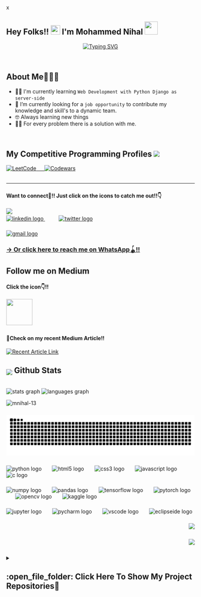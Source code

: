 x<h2 align="left">Hey Folks!! <img height="25" width="25" src="https://cdn3.emoji.gg/emojis/wavegif_1860.gif"  /> I'm Mohammed Nihal <img height="35" width="35" src = "https://i.pinimg.com/originals/3f/7e/4e/3f7e4eff7c96e9fe4b8b4b1ff3f7bdb5.gif" > </h2>
<p align="center">
  <a href="https://git.io/typing-svg"><img src="https://readme-typing-svg.demolab.com?font=Fira+Code&pause=1000&color=FFFFF&center=true&vCenter=true&random=false&width=600&lines=Enthusiastic Developer And Data Scientist!!;Always Learning And Building⛓️;Chemist⚗️ Turned InTo Code⚙️;Passionate About Innovations⚒️;Eager To Learn New Technologies!!" alt="Typing SVG" /></a>
</p>
<br>

###

<h2>About Me👨🏼‍💻</h2>

- 👨‍💻 I'm currently learning `Web Development with Python Django as server-side`
- :thinking: I’m currently looking for a `job opportunity` to contribute my knowledge and skill's to a dynamic team.
- 🤓 Always learning new things
- ✍🏻 For every problem there is a solution with me.
<!--:boom: You can visit [MY WEBSITE]().-->
<!--- 📄 This is [MY RESUME](https://github.com/mnihal-13/mnihal-13/blob/main/Mohammed%20Nihal_CV.pdf).-->
<br>

###

<h2>My Competitive Programming Profiles <img src="https://media4.giphy.com/media/dMLmQfCO7lCA2gX3tw/giphy.gif?cid=ecf05e47ak6mwfu812269zzr8ydv529109qzpb8rszwnja9e&rid=giphy.gif&ct=s" width=7%> </h2>  
  
<div align="left" width=100%>
  <a href="https://leetcode.com/u/MN_13/"><img src="https://img.icons8.com/external-tal-revivo-shadow-tal-revivo/50/000000/external-level-up-your-coding-skills-and-quickly-land-a-job-logo-shadow-tal-revivo.png"alt="LeetCode"width=%6/ </a> 
    &emsp;
    <a href="https://www.codewars.com/users/MN_13"><img src="https://img.shields.io/badge/Codewars-B1361E?style=for-the-badge&logo=codewars&logoColor=grey" alt="Codewars"/></a>  
</div>
<br>
<hr>


###

<h4>  Want to connect🤝!! Just click on the icons to catch me out!!👇 </h4> 
<img src="https://github.com/7oSkaaa/7oSkaaa/blob/main/Images/Connect-with-me.gif?raw=true" width="12%">
<div align="left">
  <a href="https://www.linkedin.com/in/mohammed-nihal-kv-mn13">
    <img src="https://cdn.jsdelivr.net/gh/devicons/devicon/icons/linkedin/linkedin-original.svg" height="57" alt="linkedin logo"  />
  </a>
    <img width="33" />
  <a href="https://twitter.com/mnihal_13">
    <img src="https://cdn.jsdelivr.net/gh/devicons/devicon/icons/twitter/twitter-original.svg" height="57" alt="twitter logo"  /> </a>

</div>

###


<div align="left">
  <a href="mailto:mnkv1013@gmail.com" target="blank">
    <img src="https://img.shields.io/static/v1?message=Gmail&logo=gmail&label=&color=D14836&logoColor=white&labelColor=&style=for-the-badge" height="35" alt="gmail logo"  />
  </a>
</div>

<h3> <a href="https://wa.me/+918129765764"> -> Or click here to reach me on WhatsApp🪀!! </a></h3>


###

<h2> Follow me on Medium  </h2>
<div align="left" >  
  <h4>Click the icon👇!!</h4>
    <a  href="https://medium.com/@mn13"> 
        <img src="https://raw.githubusercontent.com/maurodesouza/profile-readme-generator/master/src/assets/icons/social/medium/default.svg" width="70" height="70" />
    </a>
</div>

###

<h4>📌Check on my recent Medium Article!!</h4> 
<a align="left" target="_blank" href="https://github-readme-medium-recent-article.vercel.app/medium/@mn13/0"><img src="https://github-readme-medium-recent-article.vercel.app/medium/@mn13/0" alt="Recent Article Link"> </a>

### 

<h2> <img src="https://media1.giphy.com/media/v1.Y2lkPTc5MGI3NjExYzFhYzJkMmQ2MWQ3ZGY3MDhjZTE3MDI2Mzk3NzE1OWQyZTRlMmYwMCZjdD1z/iY8CRBdQXODJSCERIr/giphy.gif" width=5% valign="bottom"> Github Stats </h2>

<br clear="both">

<div align="left">
  <img src="https://github-readme-stats.vercel.app/api?username=mnihal-13&hide_title=false&hide_rank=false&show_icons=true&include_all_commits=true&count_private=true&disable_animations=false&theme=dracula&locale=en&hide_border=false&order=1" height="150" alt="stats graph"  />
  <img src="https://github-readme-stats.vercel.app/api/top-langs?username=mnihal-13&locale=en&hide_title=false&layout=compact&card_width=320&langs_count=5&theme=dracula&hide_border=false&order=2" height="150" alt="languages graph"  />
<!--   <a href="https://github.com/mnihal-13" align="left"><img src="https://github-readme-stats.vercel.app/api/top-langs/?username=mnihal-13&langs_count=10&title_color=0891b2&text_color=ffffff&icon_color=0891b2&bg_color=1c1917&hide_border=true&theme=dracula&locale=en&custom_title=Top%20%Languages" alt="Top Languages" /></a>
 -->
</div>
<p align="left"><img src="https://github-readme-streak-stats.herokuapp.com/?user=mnihal-13&theme=tokyonight" alt="mnihal-13" /></p>

###

<img src="https://raw.githubusercontent.com/mnihal-13/mnihal-13/output/snake.svg" alt="Snake animation" />

###

<div align="left">
  <img src="https://cdn.jsdelivr.net/gh/devicons/devicon/icons/python/python-original.svg" height="48" alt="python logo"  />
  <img width="20" />
  <img src="https://cdn.jsdelivr.net/gh/devicons/devicon/icons/html5/html5-original.svg" height="48" alt="html5 logo"  />
  <img width="20" />
  <img src="https://cdn.jsdelivr.net/gh/devicons/devicon/icons/css3/css3-original.svg" height="48" alt="css3 logo"  />
  <img width="20" />
  <img src="https://cdn.jsdelivr.net/gh/devicons/devicon/icons/javascript/javascript-original.svg" height="48" alt="javascript logo"  />
  <img width="20" />
  <img src="https://cdn.jsdelivr.net/gh/devicons/devicon/icons/c/c-original.svg" height="48" alt="c logo"  />
</div>

### 

<div align="left"> 
  <img src="https://cdn.jsdelivr.net/gh/devicons/devicon/icons/numpy/numpy-original.svg" height="48" alt="numpy logo"  />
  <img width="20" />
  <img src="https://cdn.jsdelivr.net/gh/devicons/devicon/icons/pandas/pandas-original.svg" height="48" alt="pandas logo"  />
  <img width="20" />
  <img src="https://cdn.jsdelivr.net/gh/devicons/devicon/icons/tensorflow/tensorflow-original.svg" height="48" alt="tensorflow logo"  />
  <img width="20" />
  <img src="https://cdn.jsdelivr.net/gh/devicons/devicon/icons/pytorch/pytorch-original.svg" height="48" alt="pytorch logo"  />
  <img width="20" />
  <img src="https://cdn.jsdelivr.net/gh/devicons/devicon/icons/opencv/opencv-original.svg" height="48" alt="opencv logo"  />
  <img width="20" />
  <img src="https://cdn.jsdelivr.net/gh/devicons/devicon/icons/kaggle/kaggle-original.svg" height="48" alt="kaggle logo"  />
</div>

###

<div align="left">
  <img src="https://cdn.jsdelivr.net/gh/devicons/devicon/icons/jupyter/jupyter-original.svg" height="48" alt="jupyter logo"  />
  <img width="20" />
  <img src="https://cdn.jsdelivr.net/gh/devicons/devicon/icons/pycharm/pycharm-original.svg" height="48" alt="pycharm logo"  />
  <img width="20" />
  <img src="https://cdn.jsdelivr.net/gh/devicons/devicon/icons/vscode/vscode-original.svg" height="48" alt="vscode logo"  />
  <img width="20" />
  <img src="https://skillicons.dev/icons?i=eclipse" height="48" alt="eclipseide logo"  />
</div>

###

<div align="right">
  <img height="270" src="https://mir-s3-cdn-cf.behance.net/project_modules/fs/bbefa799786133.5efa9bf3d1b49.gif"  />
</div>

###

<!--<div align="right">
  <img src="https://profile-counter.glitch.me/mnihal-13/count.svg?"  />
</div>-->

###

<div align="right">
  <img src="https://visitor-badge.laobi.icu/badge?page_id=mnihal-13.mnihal-13&left_color=indigo&left_text=Who's%20There"  />
</div>

###

<details><summary><h2> :open_file_folder: Click Here To Show My Project Repositories🚨</h2></summary>

  ----
    
  <div>
    <p align="center">
    <a href="https://github.com/mnihal-13/Python-Mini-Projects">
            <img src="https://github-readme-stats.vercel.app/api/pin/?username=mnihal-13&repo=Python-Mini-Projects&theme=tokyonight" alt="Python repo" />
        </a>  
      <a href="https://github.com/mnihal-13/Front-End-Sample-Projects">
            <img src="https://github-readme-stats.vercel.app/api/pin/?username=mnihal-13&repo=Front-End-Sample-Projects&theme=tokyonight" alt="Front-end repo" />
        </a>  
    <a href="https://github.com/mnihal-13/Machine-Learninghttps://github.com/mnihal-13/Machine-Learning">
            <img src="https://github-readme-stats.vercel.app/api/pin/?username=mnihal-13&repo=Machine-Learning&theme=tokyonight" alt="ML repo" />
      </a>
    <a href="https://github.com/mnihal-13/Deep-Learning">
            <img src="https://github-readme-stats.vercel.app/api/pin/?username=mnihal-13&repo=Deep-Learning&theme=tokyonight" alt="Deep Learning repo" />
        </a>
    <a href="https://github.com/mnihal-13/Exploratory-Data-Analysis">
            <img src="https://github-readme-stats.vercel.app/api/pin/?username=mnihal-13&repo=Exploratory-Data-Analysis&theme=tokyonight" alt="Data Analysis repo" />
        </a>
    <a href="https://github.com/mnihal-13/NLP">
            <img src="https://github-readme-stats.vercel.app/api/pin/?username=mnihal-13&repo=NLP&theme=tokyonight" alt="NLP repo" />
        </a>
    <a href="https://github.com/mnihal-13/Image-Processing-Proj">
          <img src="https://github-readme-stats.vercel.app/api/pin/?username=mnihal-13&repo=Image-Processing-Proj&theme=tokyonight" alt="Image Processing repo" />
        </a>
    <a href="https://github.com/mnihal-13/Machine-Learning-Basic-Projects-">
            <img src="https://github-readme-stats.vercel.app/api/pin/?username=mnihal-13&repo=Machine-Learning-Basic-Projects-&theme=tokyonight" alt="ML basic repo" />
        </a>  
    </p>
  </div>
</details>
  
